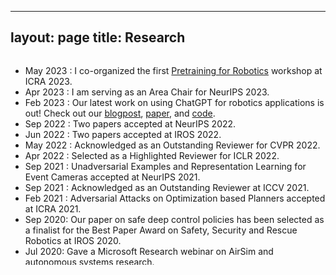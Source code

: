 
---
layout: page
title: Research
---


<div style="overflow: auto; height:250pt; width:100%;">

* May 2023 : I co-organized the first [Pretraining for Robotics](https://microsoft.github.io/robotics.pretraining.workshop.icra/) workshop at ICRA 2023. 
* Apr 2023 : I am serving as an Area Chair for NeurIPS 2023.
* Feb 2023 : Our latest work on using ChatGPT for robotics applications is out! Check out our [blogpost](https://aka.ms/ChatGPT-Robotics), [paper](https://www.microsoft.com/en-us/research/uploads/prod/2023/02/ChatGPT___Robotics.pdf), and [code](https://github.com/microsoft/PromptCraft-Robotics).
* Sep 2022 : Two papers accepted at NeurIPS 2022.
* Jun 2022 : Two papers accepted at IROS 2022.
* May 2022 : Acknowledged as an Outstanding Reviewer for CVPR 2022.
* Apr 2022 : Selected as a Highlighted Reviewer for ICLR 2022.
* Sep 2021 : Unadversarial Examples and Representation Learning for Event Cameras accepted at NeurIPS 2021.
* Sep 2021 : Acknowledged as an Outstanding Reviewer at ICCV 2021.
* Feb 2021 : Adversarial Attacks on Optimization based Planners accepted at ICRA 2021.
* Sep 2020: Our paper on safe deep control policies has been selected as a finalist for the Best Paper Award on Safety, Security and Rescue Robotics at IROS 2020.
* Jul 2020: Gave a Microsoft Research webinar on AirSim and autonomous systems research.
* Mar 2020: We released AirSim Drone Racing Lab, an AirSim-based simulator aimed at enabling autonomous drone racing research.
* Dec 2019: Game of Drones, a simulated autonomous drone racing competition hosted by our group took place at NeurIPS 2019.
* Jul 2019: Joined the Autonomous Systems group at Microsoft.
* May 2019: Received my PhD degree from Texas A&M University.
* Feb 2018: One paper accepted at ICUAS 2018.
* Jan 2018: One paper accepted at ICRA 2018.
* Sep 2017: Gave a talk at the Workshop on Complex Collaborative Systems, IROS 2017.
</div>
&nbsp;